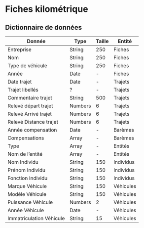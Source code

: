 # Fiches kilométrique

## Dictionnaire de données

| Donnée | Type | Taille | Entité |
|--------|------|--------|--------|
|Entreprise |String|250|Fiches|
|Nom |String|250|Fiches|
|Type de véhicule |String|250|Fiches|
|Année |Date|-|Fiches|
|Date trajet |Date|-|Trajets|
|Trajet libellés |?|-|Trajets|
|Commentaire trajet |String|500|Trajets|
|Relevé départ trajet |Numbers|6|Trajets|
|Relevé Arrivé trajet |Numbers|6|Trajets|
|Relevé Distance trajet |Numbers|6|Trajets|
|Année compensation |Date|-|Barèmes |
|Compensations |Array|-|Barèmes |
|Type |Array|-|Entités |
|Nom de l’entité |Array|-|Entités |
|Nom Individu |String|150|Individus |
|Prénom Individu |String|150|Individus |
|Fonction Individu |String|150|Individus |
|Marque Véhicule |String|150|Véhicules |
|Modèle Véhicule |String|150|Véhicules |
|Puissance Véhicule |Numbers|2|Véhicules |
|Année Véhicule |Date|-|Véhicules |
|Immatriculation Véhicule |String|15|Véhicules |
